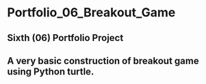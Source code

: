 # Portfolio_06_Breakout_Game

## Sixth (06) Portfolio Project
## A very basic construction of breakout game using Python turtle.
